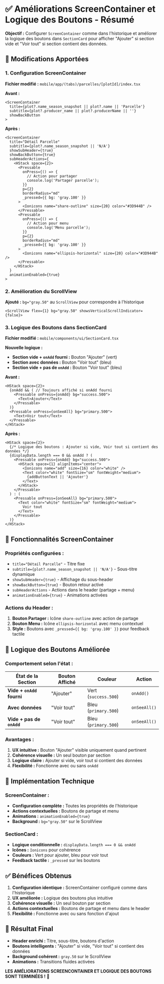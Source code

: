 # ✅ Améliorations ScreenContainer et Logique des Boutons - Résumé

**Objectif :** Configurer `ScreenContainer` comme dans l'historique et améliorer la logique des boutons dans `SectionCard` pour afficher "Ajouter" si section vide et "Voir tout" si section contient des données.

## 🚀 Modifications Apportées

### **1. Configuration ScreenContainer**

**Fichier modifié :** `mobile/app/(tabs)/parcelles/[plotId]/index.tsx`

**Avant :**
```tsx
<ScreenContainer
  title={plot?.name_season_snapshot || plot?.name || 'Parcelle'}
  subtitle={plot?.producer_name || plot?.producerName || ''}
  showBackButton
>
```

**Après :**
```tsx
<ScreenContainer
  title="Détail Parcelle"
  subtitle={plot?.name_season_snapshot || 'N/A'}
  showSubHeader={true}
  showBackButton={true}
  subHeaderActions={
    <HStack space={2}>
      <Pressable
        onPress={() => {
          // Action pour partager
          console.log('Partager parcelle');
        }}
        p={2}
        borderRadius="md"
        _pressed={{ bg: 'gray.100' }}
      >
        <Ionicons name="share-outline" size={20} color="#3D944B" />
      </Pressable>
      <Pressable
        onPress={() => {
          // Action pour menu
          console.log('Menu parcelle');
        }}
        p={2}
        borderRadius="md"
        _pressed={{ bg: 'gray.100' }}
      >
        <Ionicons name="ellipsis-horizontal" size={20} color="#3D944B" />
      </Pressable>
    </HStack>
  }
  animationEnabled={true}
>
```

### **2. Amélioration du ScrollView**

**Ajouté :** `bg="gray.50"` au `ScrollView` pour correspondre à l'historique

```tsx
<ScrollView flex={1} bg="gray.50" showsVerticalScrollIndicator={false}>
```

### **3. Logique des Boutons dans SectionCard**

**Fichier modifié :** `mobile/components/ui/SectionCard.tsx`

**Nouvelle logique :**
- **Section vide + `onAdd` fourni :** Bouton "Ajouter" (vert)
- **Section avec données :** Bouton "Voir tout" (bleu)
- **Section vide + pas de `onAdd` :** Bouton "Voir tout" (bleu)

**Avant :**
```tsx
<HStack space={2}>
  {onAdd && ( // Toujours affiché si onAdd fourni
    <Pressable onPress={onAdd} bg="success.500">
      <Text>Ajouter</Text>
    </Pressable>
  )}
  <Pressable onPress={onSeeAll} bg="primary.500">
    <Text>Voir tout</Text>
  </Pressable>
</HStack>
```

**Après :**
```tsx
<HStack space={2}>
  {/* Logique des boutons : Ajouter si vide, Voir tout si contient des données */}
  {displayData.length === 0 && onAdd ? (
    <Pressable onPress={onAdd} bg="success.500">
      <HStack space={1} alignItems="center">
        <Ionicons name="add" size={16} color="white" />
        <Text color="white" fontSize="sm" fontWeight="medium">
          {addButtonText || 'Ajouter'}
        </Text>
      </HStack>
    </Pressable>
  ) : (
    <Pressable onPress={onSeeAll} bg="primary.500">
      <Text color="white" fontSize="sm" fontWeight="medium">
        Voir tout
      </Text>
    </Pressable>
  )}
</HStack>
```

## 🎯 Fonctionnalités ScreenContainer

### **Propriétés configurées :**
- `title="Détail Parcelle"` - Titre fixe
- `subtitle={plot?.name_season_snapshot || 'N/A'}` - Sous-titre dynamique
- `showSubHeader={true}` - Affichage du sous-header
- `showBackButton={true}` - Bouton retour activé
- `subHeaderActions` - Actions dans le header (partage + menu)
- `animationEnabled={true}` - Animations activées

### **Actions du Header :**
1. **Bouton Partager :** Icône `share-outline` avec action de partage
2. **Bouton Menu :** Icône `ellipsis-horizontal` avec menu contextuel
3. **Style :** Boutons avec `_pressed={{ bg: 'gray.100' }}` pour feedback tactile

## 🎨 Logique des Boutons Améliorée

### **Comportement selon l'état :**

| État de la Section | Bouton Affiché | Couleur | Action |
|-------------------|----------------|---------|---------|
| **Vide + `onAdd` fourni** | "Ajouter" | Vert (`success.500`) | `onAdd()` |
| **Avec données** | "Voir tout" | Bleu (`primary.500`) | `onSeeAll()` |
| **Vide + pas de `onAdd`** | "Voir tout" | Bleu (`primary.500`) | `onSeeAll()` |

### **Avantages :**
1. **UX intuitive :** Bouton "Ajouter" visible uniquement quand pertinent
2. **Cohérence visuelle :** Un seul bouton par section
3. **Logique claire :** Ajouter si vide, voir tout si contient des données
4. **Flexibilité :** Fonctionne avec ou sans `onAdd`

## 🔧 Implémentation Technique

### **ScreenContainer :**
- **Configuration complète :** Toutes les propriétés de l'historique
- **Actions contextuelles :** Boutons de partage et menu
- **Animations :** `animationEnabled={true}`
- **Background :** `bg="gray.50"` sur le ScrollView

### **SectionCard :**
- **Logique conditionnelle :** `displayData.length === 0 && onAdd`
- **Icônes :** `Ionicons` pour cohérence
- **Couleurs :** Vert pour ajouter, bleu pour voir tout
- **Feedback tactile :** `_pressed` sur les boutons

## ✅ Bénéfices Obtenus

1. **Configuration identique :** ScreenContainer configuré comme dans l'historique
2. **UX améliorée :** Logique des boutons plus intuitive
3. **Cohérence visuelle :** Un seul bouton par section
4. **Actions contextuelles :** Boutons de partage et menu dans le header
5. **Flexibilité :** Fonctionne avec ou sans fonction d'ajout

## 📱 Résultat Final

- **Header enrichi :** Titre, sous-titre, boutons d'action
- **Boutons intelligents :** "Ajouter" si vide, "Voir tout" si contient des données
- **Background cohérent :** `gray.50` sur le ScrollView
- **Animations :** Transitions fluides activées

**LES AMÉLIORATIONS SCREENCONTAINER ET LOGIQUE DES BOUTONS SONT TERMINÉES !** 🎉
